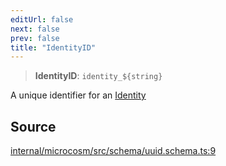 ```yaml
---
editUrl: false
next: false
prev: false
title: "IdentityID"
---
```


> **IdentityID**: ```identity_${string}```

A unique identifier for an [Identity](../../../../../../microcosm/type-aliases/identity)

## Source

[internal/microcosm/src/schema/uuid.schema.ts:9](https://github.com/nodenogg-in/alpha-p2p/blob/265a0e2/internal/microcosm/src/schema/uuid.schema.ts#L9)
